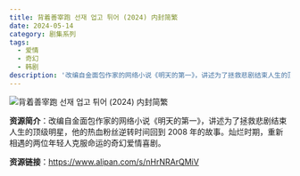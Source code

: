 ```yaml
---
title: 背着善宰跑 선재 업고 튀어 (2024) 内封简繁
date: 2024-05-14
category: 剧集系列
tags:
  - 爱情
  - 奇幻
  - 韩剧
description: '改编自金面包作家的网络小说《明天的第一》，讲述为了拯救悲剧结束人生的顶级明星，他的热血粉丝逆转时间回到 2008 年的故事。灿烂时期，重新相遇的两位年轻人克服命运的奇幻爱情喜剧。'
---
```


![背着善宰跑 선재 업고 튀어 (2024) 内封简繁](https://q3.itc.cn/images01/20240527/06617a930a984cdaaa12dc8dd811b7ac.jpeg)

**资源简介**：改编自金面包作家的网络小说《明天的第一》，讲述为了拯救悲剧结束人生的顶级明星，他的热血粉丝逆转时间回到 2008 年的故事。灿烂时期，重新相遇的两位年轻人克服命运的奇幻爱情喜剧。

**资源链接**：https://www.alipan.com/s/nHrNRArQMiV
